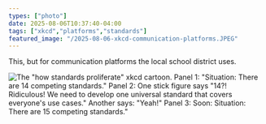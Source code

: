```yaml
---
types: ["photo"]
date: 2025-08-06T10:37:40-04:00
tags: ["xkcd","platforms","standards"]
featured_image: "/2025-08-06-xkcd-communication-platforms.JPEG"
---
```

This, but for communication platforms the local school district uses.

![The "how standards proliferate" xkcd cartoon. Panel 1: "Situation: There are 14 competing standards." Panel 2: One stick figure says "14?! Ridiculous! We need to develop one universal standard that covers everyone's use cases." Another says: "Yeah!" Panel 3: Soon: Situation: There are 15 competing standards." ](/2025-08-06-xkcd-communication-platforms.JPEG)